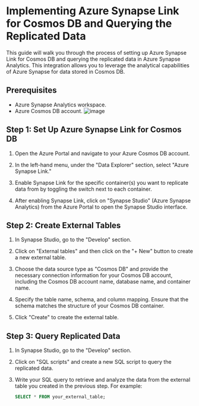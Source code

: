 # Implementing Azure Synapse Link for Cosmos DB and Querying the Replicated Data

This guide will walk you through the process of setting up Azure Synapse Link for Cosmos DB and querying the replicated data in Azure Synapse Analytics. This integration allows you to leverage the analytical capabilities of Azure Synapse for data stored in Cosmos DB.

## Prerequisites

- Azure Synapse Analytics workspace.
- Azure Cosmos DB account.
  ![image](https://github.com/GuirassyFode/azure-dp-203-data-engineer-azure/assets/25976326/6f3cd171-8b29-4c50-ad4a-b5645866b6d0)


## Step 1: Set Up Azure Synapse Link for Cosmos DB

1. Open the Azure Portal and navigate to your Azure Cosmos DB account.

2. In the left-hand menu, under the "Data Explorer" section, select "Azure Synapse Link."

3. Enable Synapse Link for the specific container(s) you want to replicate data from by toggling the switch next to each container.

4. After enabling Synapse Link, click on "Synapse Studio" (Azure Synapse Analytics) from the Azure Portal to open the Synapse Studio interface.

## Step 2: Create External Tables

1. In Synapse Studio, go to the "Develop" section.

2. Click on "External tables" and then click on the "+ New" button to create a new external table.

3. Choose the data source type as "Cosmos DB" and provide the necessary connection information for your Cosmos DB account, including the Cosmos DB account name, database name, and container name.

4. Specify the table name, schema, and column mapping. Ensure that the schema matches the structure of your Cosmos DB container.

5. Click "Create" to create the external table.

## Step 3: Query Replicated Data

1. In Synapse Studio, go to the "Develop" section.

2. Click on "SQL scripts" and create a new SQL script to query the replicated data.

3. Write your SQL query to retrieve and analyze the data from the external table you created in the previous step. For example:

   ```sql
   SELECT * FROM your_external_table;
